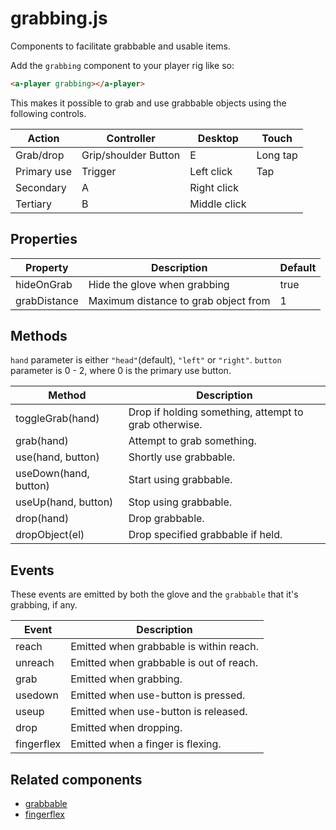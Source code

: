 # grabbing.js

Components to facilitate grabbable and usable items.

Add the `grabbing` component to your player rig like so:

```html
<a-player grabbing></a-player>
```

This makes it possible to grab and use grabbable objects using the following controls.

| Action      | Controller           | Desktop      | Touch    |
| ----------- | -------------------- | ------------ | -------- |
| Grab/drop   | Grip/shoulder Button | E            | Long tap |
| Primary use | Trigger              | Left click   | Tap      |
| Secondary   | A                    | Right click  |
| Tertiary    | B                    | Middle click |


## Properties

| Property     | Description                          | Default |
| ------------ | ------------------------------------ | ------- |
| hideOnGrab   | Hide the glove when grabbing         | true    |
| grabDistance | Maximum distance to grab object from | 1       |


## Methods

`hand` parameter is either `"head"`(default), `"left"` or `"right"`.
`button` parameter is 0 - 2, where 0 is the primary use button.

| Method                | Description                                           |
| --------------------- | ----------------------------------------------------- |
| toggleGrab(hand)      | Drop if holding something, attempt to grab otherwise. |
| grab(hand)            | Attempt to grab something.                            |
| use(hand, button)     | Shortly use grabbable.                                |
| useDown(hand, button) | Start using grabbable.                                |
| useUp(hand, button)   | Stop using grabbable.                                 |
| drop(hand)            | Drop grabbable.                                       |
| dropObject(el)        | Drop specified grabbable if held.                     |


## Events

These events are emitted by both the glove and the `grabbable` that it's grabbing, if any.

| Event      | Description                             |
| ---------- | --------------------------------------- |
| reach      | Emitted when grabbable is within reach. |
| unreach    | Emitted when grabbable is out of reach. |
| grab       | Emitted when grabbing.                  |
| usedown    | Emitted when use-button is pressed.     |
| useup      | Emitted when use-button is released.    |
| drop       | Emitted when dropping.                  |
| fingerflex | Emitted when a finger is flexing.       |


## Related components

 - [grabbable](./grabbing/grabbable.md)
 - [fingerflex](./grabbing/fingerflex.md)
